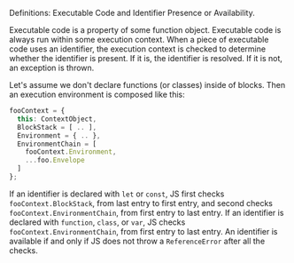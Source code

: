 Definitions: Executable Code and Identifier Presence or Availability.

Executable code is a property of some function object. Executable code is always run within some execution context. When a piece of executable code uses an identifier, the execution context is checked to determine whether the identifier is present. If it is, the identifier is resolved. If it is not, an exception is thrown.

Let's assume we don't declare functions (or classes) inside of blocks. Then an execution environment is composed like this:

```js
fooContext = {
  this: ContextObject,
  BlockStack = [ .. ],
  Environment = { .. },
  EnvironmentChain = [
    fooContext.Environment,
    ...foo.Envelope  
  ]
};
```

If an identifier is declared with `let` or `const`, JS first checks `fooContext.BlockStack`, from last entry to first entry, and second checks `fooContext.EnvironmentChain`, from first entry to last entry. If an identifier is declared with `function`, `class`, or `var`, JS checks `fooContext.EnvironmentChain`, from first entry to last entry. An identifier is available if and only if JS does not throw a `ReferenceError` after all the checks.
